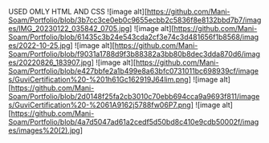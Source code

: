 USED OMLY HTML AND CSS
![image alt][https://github.com/Mani-Soam/Portfolio/blob/3b7cc3ce0eb0c9655ecbb2c5836f8e8132bbd7b7/images/IMG_20230122_035842_0705.jpg]
![image alt][https://github.com/Mani-Soam/Portfolio/blob/61435c3b24e543cda2cf3e74c3d481656f1b8568/images/2022-10-25.jpg]
![image alt][https://github.com/Mani-Soam/Portfolio/blob/f9031a1788d9f3b88382a3bb80b8dec3dda870d6/images/20220826_183907.jpg]
![image alt][https://github.com/Mani-Soam/Portfolio/blob/e427bbfe2a1b499e8a63bfc0731011bc698939cf/images/GuviCertification%20-%201h61Gc162919J64lim.png]
![image alt][https://github.com/Mani-Soam/Portfolio/blob/2d0148f25fa2cb3010c70ebb694cca9a9693f811/images/GuviCertification%20-%2061A9162j5788fw06P7.png]
![image alt][https://github.com/Mani-Soam/Portfolio/blob/4a7d5047ad61a2cedf5d50bd8c410e9cdb50002f/images/images%20(2).jpg]
